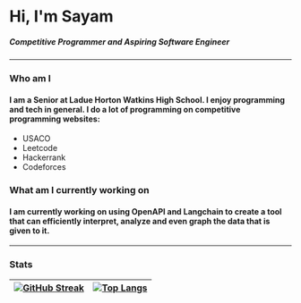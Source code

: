 # Hi, I'm Sayam
##### Competitive Programmer and Aspiring Software Engineer
---
### Who am I
#### I am a Senior at Ladue Horton Watkins High School. I enjoy programming and tech in general. I do a lot of programming on competitive programming websites:

* USACO
* Leetcode
* Hackerrank
* Codeforces


### What am I currently working on
#### I am currently working on using OpenAPI and Langchain to create a tool that can efficiently interpret, analyze and even graph the data that is given to it.

---
### Stats


| [![GitHub Streak](http://github-readme-streak-stats.herokuapp.com?user=XDTerminated&theme=dark&hide_border=true&date_format=M%20j%5B%2C%20Y%5D)](https://git.io/streak-stats) |  [![Top Langs](https://github-readme-stats-git-masterrstaa-rickstaa.vercel.app/api/top-langs/?username=XDTerminated&theme=dark)](https://github.com/XDTerminated/github-readme-stats)  |
| ------------- | ------------- |

